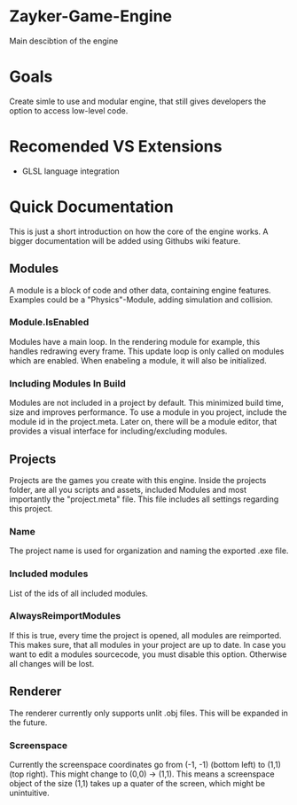 # Zayker-Game-Engine
Main descibtion of the engine

# Goals
Create simle to use and modular engine, that still gives developers the option to access low-level code. 

# Recomended VS Extensions
- GLSL language integration

# Quick Documentation
This is just a short introduction on how the core of the engine works. A bigger documentation will be added using Githubs wiki feature. 

## Modules
A module is a block of code and other data, containing engine features. Examples could be a "Physics"-Module, adding simulation and collision. 

### Module.IsEnabled
Modules have a main loop. In the rendering module for example, this handles redrawing every frame. 
This update loop is only called on modules which are enabled. When enabeling a module, it will also be initialized.

### Including Modules In Build
Modules are not included in a project by default. This minimized build time, size and improves performance. To use a module in you project, include the module id in the project.meta. Later on, there will be a module editor, that provides a visual interface for including/excluding modules. 

## Projects
Projects are the games you create with this engine. Inside the projects folder, are all you scripts and assets, included Modules and most importantly the "project.meta" file. This file includes all settings regarding this project.
### Name
The project name is used for organization and naming the exported .exe file.
### Included modules
List of the ids of all included modules.
### AlwaysReimportModules
If this is true, every time the project is opened, all modules are reimported. This makes sure, that all modules in your project are up to date.
In case you want to edit a modules sourcecode, you must disable this option. Otherwise all changes will be lost. 

## Renderer
The renderer currently only supports unlit .obj files. This will be expanded in the future.

### Screenspace
Currently the screenspace coordinates go from (-1, -1) (bottom left) to (1,1) (top right). This might change to (0,0) -> (1,1).
This means a screenspace object of the size (1,1) takes up a quater of the screen, which might be unintuitive. 
